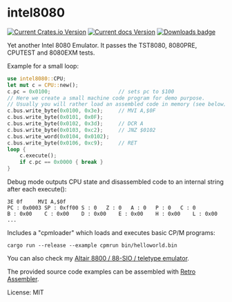 # intel8080

[![Current Crates.io Version](https://img.shields.io/crates/v/intel8080.svg)](https://crates.io/crates/intel8080)
[![Current docs Version](https://docs.rs/intel8080/badge.svg)](https://docs.rs/intel8080)
[![Downloads badge](https://img.shields.io/crates/d/intel8080.svg)](https://crates.io/crates/intel8080)

Yet another Intel 8080 Emulator. It passes the TST8080, 8080PRE, CPUTEST and 8080EXM tests.

Example for a small loop:

```rust
use intel8080::CPU;
let mut c = CPU::new();
c.pc = 0x0100;                      // sets pc to $100
// Here we create a small machine code program for demo purpose.
// Usually you will rather load an assembled code in memory (see below).
c.bus.write_byte(0x0100, 0x3e);     // MVI A,$0F
c.bus.write_byte(0x0101, 0x0F);
c.bus.write_byte(0x0102, 0x3d);     // DCR A
c.bus.write_byte(0x0103, 0xc2);     // JNZ $0102
c.bus.write_word(0x0104, 0x0102);
c.bus.write_byte(0x0106, 0xc9);     // RET
loop {
    c.execute();
    if c.pc == 0x0000 { break }
}
```

Debug mode outputs CPU state and disassembled code to an internal string after each execute():

```
3E 0f     MVI A,$0f
PC : 0x0003	SP : 0xff00	S : 0	Z : 0	A : 0	P : 0	C : 0
B : 0x00	C : 0x00	D : 0x00	E : 0x00	H : 0x00	L : 0x00 ...
```

Includes a "cpmloader" which loads and executes basic CP/M programs:

```
cargo run --release --example cpmrun bin/helloworld.bin
```

You can also check my [Altair 8800 / 88-SIO / teletype emulator](https://github.com/nicolasbauw/Altair8800).

The provided source code examples can be assembled with [Retro Assembler](https://enginedesigns.net/retroassembler/).

License: MIT
